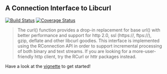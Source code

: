 A Connection Interface to Libcurl
---------------------------------

[![Build Status](https://travis-ci.org/jeroenooms/curl.svg?branch=master)](https://travis-ci.org/jeroenooms/curl)
[![Coverage Status](https://img.shields.io/codecov/c/github/jeroenooms/curl/master.svg)](https://codecov.io/github/jeroenooms/curl?branch=master)

> The curl() function provides a drop-in replacement for base url()
  with better performance and support for http 2.0, ssl (https://, ftps://),
  gzip, deflate and other libcurl goodies. This interface is implemented
  using the RConnection API in order to support incremental processing of
  both binary and text streams. If you are looking for a more-user-friendly
  http client, try the RCurl or httr packages instead.

Have a look at the [vignette](http://rpubs.com/jeroenooms/curl) to get started!
